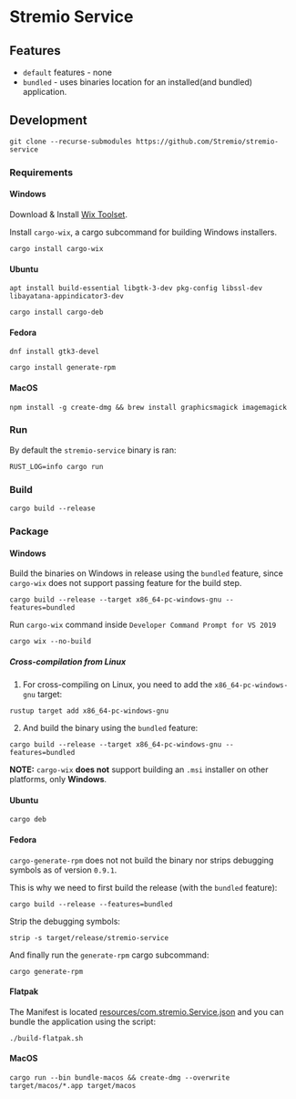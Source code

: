 # Stremio Service

## Features

- `default` features - none
- `bundled` - uses binaries location for an installed(and bundled) application.

## Development

```
git clone --recurse-submodules https://github.com/Stremio/stremio-service
```

### Requirements

#### Windows

Download & Install [Wix Toolset](https://github.com/wixtoolset/wix3/releases).


Install `cargo-wix`, a cargo subcommand for building Windows installers.

```
cargo install cargo-wix
```

#### Ubuntu

```
apt install build-essential libgtk-3-dev pkg-config libssl-dev libayatana-appindicator3-dev
```

```
cargo install cargo-deb
```

#### Fedora
```
dnf install gtk3-devel
```
```
cargo install generate-rpm
```

#### MacOS

```
npm install -g create-dmg && brew install graphicsmagick imagemagick
```

### Run

By default the `stremio-service` binary is ran:

```
RUST_LOG=info cargo run
```

### Build

```
cargo build --release
```

### Package

#### Windows

Build the binaries on Windows in release using the `bundled` feature, since `cargo-wix` does not support passing feature for the build step.

```
cargo build --release --target x86_64-pc-windows-gnu --features=bundled
```

Run `cargo-wix` command inside `Developer Command Prompt for VS 2019`

```
cargo wix --no-build
```

##### Cross-compilation from Linux

1. For cross-compiling on Linux, you need to add the `x86_64-pc-windows-gnu` target:

```
rustup target add x86_64-pc-windows-gnu
```

2. And build the binary using the `bundled` feature:

```
cargo build --release --target x86_64-pc-windows-gnu --features=bundled
```

**NOTE:** `cargo-wix` **does not** support building an `.msi` installer on other platforms, only **Windows**.

#### Ubuntu

```
cargo deb
```

#### Fedora

`cargo-generate-rpm` does not not build the binary nor strips debugging symbols as of version `0.9.1`.

This is why we need to first build the release (with the `bundled` feature):

```
cargo build --release --features=bundled
```

Strip the debugging symbols:

```
strip -s target/release/stremio-service
```

And finally run the `generate-rpm` cargo subcommand:

```
cargo generate-rpm
```

#### Flatpak

The Manifest is located [resources/com.stremio.Service.json](.resources/com.stremio.Service.json) and you can bundle the application using the script:

`./build-flatpak.sh`

#### MacOS

```
cargo run --bin bundle-macos && create-dmg --overwrite target/macos/*.app target/macos
```
